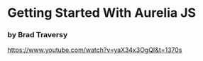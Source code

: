 # Getting Started With Aurelia JS
### by Brad Traversy
https://www.youtube.com/watch?v=yaX34x3OgQI&t=1370s
